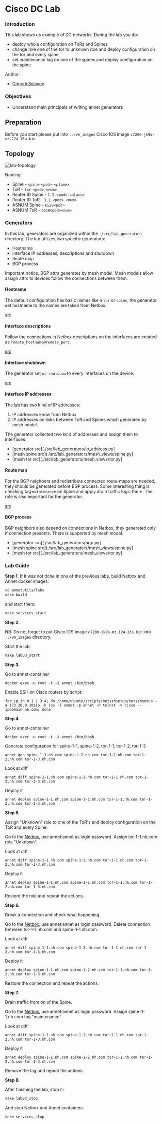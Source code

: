 # Cisco DC Lab

### Introduction

This lab shows us example of DC networks. During the lab you do:

- deploy whole configuration on ToRs and Spines
- change role one of the tor to unknown role and deploy configuration on the tor and every spine
- set maintenance tag on one of the spines and deploy configuration on the spine

Author:

- [Grigorii Solovev](https://github.com/gs1571)

### Objectives

- Understand main principals of writing annet generators

## Preparation

Before you start please put into `../vm_images` Cisco IOS image `c7200-jk9s-mz.124-13a.bin`

## Topology

![lab-topology](./images/topology.png)

Naming:

- Spine - `spine-<pod>-<plane>`
- ToR - `tor-<pod>-<num>`
- Router ID Spine - `1.2.<pod>.<plane>`
- Router ID ToR - `1.1.<pod>.<num>`
- ASNUM Spine - `6520<pod>`
- ASNUM ToR - `6510<pod><num>`

### Generators

In this lab, generators are organized within the `./src/lab_generators` directory. The lab utilizes two specific generators:

- Hostname
- Interface IP addresses, descriptions and shutdown
- Route map
- BGP process

Important notice, BGP attrs generates by mesh model. Mesh models allow assign attrs to devices follow the connections between them.

#### Hostname

The default configuration has basic names like a `tor` or `spine`, the generator set hostname to the names are taken from Netbox.

[src](./src/lab_generators/hostname.py)

#### Interface descriptions

Follow the connections in Netbox descriptions on the interfaces are created as `remote_hostname@remote_port`.

[src](./src/lab_generators/description.py)

#### Interface shutdown

The generator set `no shutdown` to every interfaces on the device.

[src](./src/lab_generators/description.py)

#### Interface IP addresses

The lab has two kind of IP addresses:

1. IP addresses know from Netbox
2. IP addresses on links between ToR and Spines which generated by mesh model.

The generator collected two kind of addresses and assign them to interfaces.

- [generator src](./src/lab_generators/ip_address.py]
- [mesh spine src](./src/lab_generators/mesh_views/spine.py]
- [mesh tor src](./src/lab_generators/mesh_views/tor.py]


#### Route map

For the BGP neighbors and redistribute connected route-maps are needed, they should be generated before BGP process. Some interesting thing is checking tag `maintenance` on Spine and apply drain traffic logic there. The role is also important for the generator.

[src](./src/lab_generators/rpl.py)

#### BGP process

BGP neighbors also depend on connections in Netbox, they generated only if connection presents. There is supported by mesh model.

- [generator src](./src/lab_generators/bgp.py]
- [mesh spine src](./src/lab_generators/mesh_views/spine.py]
- [mesh tor src](./src/lab_generators/mesh_views/tor.py]

### Lab Guide

**Step 1.**
If it was not done in one of the previous labs, build Netbox and Annet docker images:

```bash
cd annetutils/labs
make build
```

and start them:

```bash
make services_start
```

**Step 2.**

NB: Do not forget to put Cisco IOS image `c7200-jk9s-mz.124-13a.bin` into `../vm_images` directory.

Start the lab:

```bash
make lab03_start
```

**Step 3.**

Go to annet-container

```
docker exec -u root -t -i annet /bin/bash
```

Enable SSH on Cisco routers by script:

```
for ip in 0 1 2 3 4; do /home/ubuntu/scripts/netsshsetup/netsshsetup -a 172.20.0.10$ip -b ios -l annet -p annet -P telnet -v cisco --ipdomain nh.com; done
```

**Step 4.**

Go to annet-container

```
docker exec -u root -t -i annet /bin/bash
```

Generate configuration for spine-1-1, spine-1-2, tor-1-1, tor-1-2, tor-1-3

`annet gen spine-1-1.nh.com spine-1-2.nh.com tor-1-1.nh.com tor-1-2.nh.com tor-1-3.nh.com`

Look at diff

`annet diff spine-1-1.nh.com spine-1-2.nh.com tor-1-1.nh.com tor-1-2.nh.com tor-1-3.nh.com`

Deploy it

`annet deploy spine-1-1.nh.com spine-1-2.nh.com tor-1-1.nh.com tor-1-2.nh.com tor-1-3.nh.com`

**Step 5.**

Assign "Unknown" role to one of the ToR's and deploy configuration on the ToR and every Spine.

Go to the [Netbox](http://localhost:8000/), use annet:annet as login:password. Assign tor-1-1.nh.com role "Unknown".

Look at diff

`annet diff spine-1-1.nh.com spine-1-2.nh.com tor-1-1.nh.com tor-1-2.nh.com tor-1-3.nh.com`

Deploy it

`annet deploy spine-1-1.nh.com spine-1-2.nh.com tor-1-1.nh.com tor-1-2.nh.com tor-1-3.nh.com`

Restore the role and repeat the actions.

**Step 6.**

Break a connection and check what happening.

Go to the [Netbox](http://localhost:8000/), use annet:annet as login:password. Delete connection between tor-1-1.nh.com and spine-1-1.nh.com.

Look at diff

`annet diff spine-1-1.nh.com spine-1-2.nh.com tor-1-1.nh.com tor-1-2.nh.com tor-1-3.nh.com`

Deploy it

`annet deploy spine-1-1.nh.com spine-1-2.nh.com tor-1-1.nh.com tor-1-2.nh.com tor-1-3.nh.com`

Restore the connection and repeat the actions.

**Step 7.**

Drain traffic from on of the Spine.

Go to the [Netbox](http://localhost:8000/), use annet:annet as login:password. Assign spine-1-1.nh.com tag "maintenance".

Look at diff

`annet diff spine-1-1.nh.com spine-1-2.nh.com tor-1-1.nh.com tor-1-2.nh.com tor-1-3.nh.com`

Deploy it

`annet deploy spine-1-1.nh.com spine-1-2.nh.com tor-1-1.nh.com tor-1-2.nh.com tor-1-3.nh.com`

Remove the tag and repeat the actions.

**Step 8.**

After finishing the lab, stop it:

```bash
make lab03_stop
```

And stop Netbox and Annet containers:

```bash
make services_stop
```
